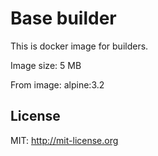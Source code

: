 # Base builder
This is docker image for builders.

Image size: 5 MB

From image: alpine:3.2

## License

MIT: http://mit-license.org
